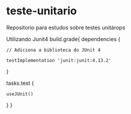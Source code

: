 # teste-unitario
Repositorio para estudos sobre testes unitárops

Utilizando Junit4
build.grade{
  dependencies {
    
    // Adiciona a biblioteca do JUnit 4
    
    testImplementation 'junit:junit:4.13.2'
  }

  tasks.test {
  
    useJUnit()
  }
}
